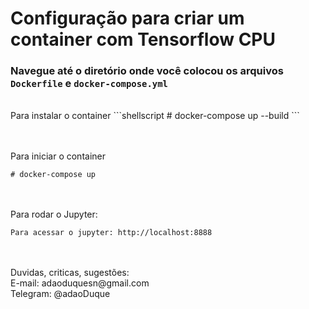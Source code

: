 # Configuração para criar um container com Tensorflow CPU
### Navegue até o diretório onde você colocou os arquivos `Dockerfile` e `docker-compose.yml`
<br />
Para instalar o container
```shellscript
# docker-compose up --build
```

<br /><br />
Para iniciar o container
```shellscript
# docker-compose up
```

<br /><br />
Para rodar o Jupyter:
```shellscript
Para acessar o jupyter: http://localhost:8888
```

<br />
<br />
Duvidas, criticas, sugestões:<br>
E-mail: adaoduquesn@gmail.com<br>
Telegram: @adaoDuque <br>

